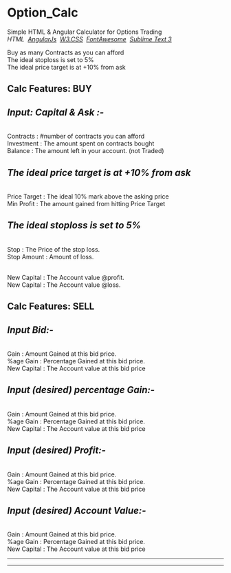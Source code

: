 # Option_Calc
Simple HTML & Angular Calculator for Options Trading<br/>
*HTML 
&nbsp;<a href="https://ajax.googleapis.com/ajax/libs/angularjs/1.6.4/angular.min.js">AngularJs</a> 
&nbsp;<a href="https://www.w3schools.com/w3css/4/w3.css">W3.CSS</a>
&nbsp;<a href="https://cdnjs.cloudflare.com/ajax/libs/font-awesome/4.7.0/css/font-awesome.min.css">FontAwesome</a> 
&nbsp;<a href="https://download.sublimetext.com/Sublime%20Text%20Build%203143%20x64.zip">Sublime Text 3*</a>



Buy as many Contracts as you can afford
<br/>The ideal stoploss is set to 5%
<br/>The ideal price target is at +10% from ask

Calc Features: BUY
-------------------------------------------------
*Input: Capital & Ask :-*
-------------------------------------------------
<br/>Contracts    : #number of contracts you can afford
<br/>Investment   : The amount spent on contracts bought
<br/>Balance      : The amount left in your account. (not Traded)

*The ideal price target is at +10% from ask*
-------------------------------------------------
<br/>Price Target : The ideal 10% mark above the asking price
<br/>Min Profit   : The amount gained from hitting Price Target

*The ideal stoploss is set to 5%*
-------------------------------------------------
<br/>Stop         : The Price of the stop loss.
<br/>Stop Amount  : Amount of loss.
<br/>

<br/>New Capital  : The Account value @profit.
<br/>New Capital  : The Account value @loss.

Calc Features: SELL
-------------------------------------------------
*Input Bid:-*
-------------------------------------------------
<br/>Gain         : Amount Gained at this bid price. 
<br/>%age Gain    : Percentage Gained at this bid price. 
<br/>New Capital  : The Account value at this bid price

*Input (desired) percentage Gain:-*
-------------------------------------------------
<br/>Gain         : Amount Gained at this bid price. 
<br/>%age Gain    : Percentage Gained at this bid price. 
<br/>New Capital  : The Account value at this bid price


*Input (desired) Profit:-*
-------------------------------------------------
<br/>Gain         : Amount Gained at this bid price. 
<br/>%age Gain    : Percentage Gained at this bid price. 
<br/>New Capital  : The Account value at this bid price


*Input (desired) Account Value:-*
-------------------------------------------------
<br/>Gain         : Amount Gained at this bid price. 
<br/>%age Gain    : Percentage Gained at this bid price. 
<br/>New Capital  : The Account value at this bid price

 
-------------------------------------------------
-------------------------------------------------
